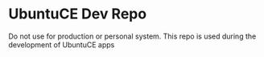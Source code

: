 # UbuntuCE Dev Repo

Do not use for production or personal system. This repo is used during the development of UbuntuCE apps
